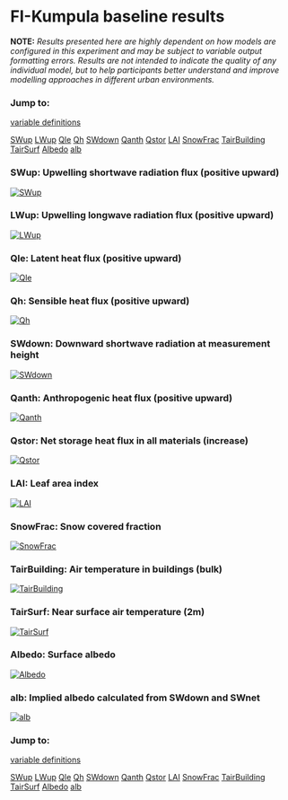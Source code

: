 # FI-Kumpula baseline results

**NOTE:** *Results presented here are highly dependent on how models are configured in this experiment and may be subject to variable output formatting errors. Results are not intended to indicate the quality of any individual model, but to help participants better understand and improve modelling approaches in different urban environments.*

### Jump to:
[variable definitions](../modelattrs/variable_definitions.md)

[SWup](#swup)
[LWup](#lwup)
[Qle](#qle)
[Qh](#qh)
[SWdown](#swdown)
[Qanth](#qanth)
[Qstor](#qstor)
[LAI](#lai)
[SnowFrac](#snowfrac)
[TairBuilding](#tairbuilding)
[TairSurf](#tairsurf)
[Albedo](#albedo)
[alb](#alb)

### <a name="swup"></a>SWup: Upwelling shortwave radiation flux (positive upward)
[![SWup](FI-Kumpula_baseline_SWup.png)](FI-Kumpula_baseline_SWup.png)

### <a name="lwup"></a>LWup: Upwelling longwave radiation flux (positive upward)
[![LWup](FI-Kumpula_baseline_LWup.png)](FI-Kumpula_baseline_LWup.png)

### <a name="qle"></a>Qle: Latent heat flux (positive upward)
[![Qle](FI-Kumpula_baseline_Qle.png)](FI-Kumpula_baseline_Qle.png)

### <a name="qh"></a>Qh: Sensible heat flux (positive upward)
[![Qh](FI-Kumpula_baseline_Qh.png)](FI-Kumpula_baseline_Qh.png)

### <a name="swdown"></a>SWdown: Downward shortwave radiation at measurement height
[![SWdown](FI-Kumpula_baseline_SWdown.png)](FI-Kumpula_baseline_SWdown.png)

### <a name="qanth"></a>Qanth: Anthropogenic heat flux (positive upward)
[![Qanth](FI-Kumpula_baseline_Qanth.png)](FI-Kumpula_baseline_Qanth.png)

### <a name="qstor"></a>Qstor: Net storage heat flux in all materials (increase)
[![Qstor](FI-Kumpula_baseline_Qstor.png)](FI-Kumpula_baseline_Qstor.png)

### <a name="lai"></a>LAI: Leaf area index
[![LAI](FI-Kumpula_baseline_LAI.png)](FI-Kumpula_baseline_LAI.png)

### <a name="snowfrac"></a>SnowFrac: Snow covered fraction
[![SnowFrac](FI-Kumpula_baseline_SnowFrac.png)](FI-Kumpula_baseline_SnowFrac.png)

### <a name="tairbuilding"></a>TairBuilding: Air temperature in buildings (bulk)
[![TairBuilding](FI-Kumpula_baseline_TairBuilding.png)](FI-Kumpula_baseline_TairBuilding.png)

### <a name="tairsurf"></a>TairSurf: Near surface air temperature (2m)
[![TairSurf](FI-Kumpula_baseline_TairSurf.png)](FI-Kumpula_baseline_TairSurf.png)

### <a name="albedo"></a>Albedo: Surface albedo
[![Albedo](FI-Kumpula_baseline_Albedo.png)](FI-Kumpula_baseline_Albedo.png)

### <a name="alb"></a>alb: Implied albedo calculated from SWdown and SWnet
[![alb](FI-Kumpula_baseline_alb.png)](FI-Kumpula_baseline_alb.png)


### Jump to:
[variable definitions](../modelattrs/variable_definitions.md)

[SWup](#swup)
[LWup](#lwup)
[Qle](#qle)
[Qh](#qh)
[SWdown](#swdown)
[Qanth](#qanth)
[Qstor](#qstor)
[LAI](#lai)
[SnowFrac](#snowfrac)
[TairBuilding](#tairbuilding)
[TairSurf](#tairsurf)
[Albedo](#albedo)
[alb](#alb)

